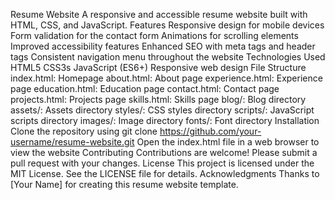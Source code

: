 Resume Website
A responsive and accessible resume website built with HTML, CSS, and JavaScript.
Features
Responsive design for mobile devices
Form validation for the contact form
Animations for scrolling elements
Improved accessibility features
Enhanced SEO with meta tags and header tags
Consistent navigation menu throughout the website
Technologies Used
HTML5
CSS3s
JavaScript (ES6+)
Responsive web design
File Structure
index.html: Homepage
about.html: About page
experience.html: Experience page
education.html: Education page
contact.html: Contact page
projects.html: Projects page
skills.html: Skills page
blog/: Blog directory
assets/: Assets directory
styles/: CSS styles directory
scripts/: JavaScript scripts directory
images/: Image directory
fonts/: Font directory
Installation
Clone the repository using git clone https://github.com/your-username/resume-website.git
Open the index.html file in a web browser to view the website
Contributing
Contributions are welcome! Please submit a pull request with your changes.
License
This project is licensed under the MIT License. See the LICENSE file for details.
Acknowledgments
Thanks to [Your Name] for creating this resume website template.
